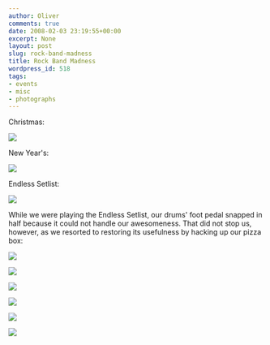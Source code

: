 ```yaml
---
author: Oliver
comments: true
date: 2008-02-03 23:19:55+00:00
excerpt: None
layout: post
slug: rock-band-madness
title: Rock Band Madness
wordpress_id: 518
tags:
- events
- misc
- photographs
---
```


Christmas:

<a title="PostChristmas-009" href="http://flickr.com/photos/owiber/2237981155/"><img src="https://farm3.static.flickr.com/2093/2237981155_bd09a5f699.jpg" /></a>

New Year's:

<a title="NewYears08-008" href="http://flickr.com/photos/owiber/2239174024/"><img src="https://farm3.static.flickr.com/2280/2239174024_b6e7a48646.jpg" /></a>

Endless Setlist:

<a title="VirajPartyRockBand-004" href="http://flickr.com/photos/owiber/2238025071/"><img src="https://farm3.static.flickr.com/2137/2238025071_278faeef6b.jpg" /></a>

While we were playing the Endless Setlist, our drums' foot pedal snapped in half because it could not handle our awesomeness.  That did not stop us, however, as we resorted to restoring its usefulness by hacking up our pizza box:

<a title="VirajPartyRockBand-015" href="http://flickr.com/photos/owiber/2238042807/"><img src="https://farm3.static.flickr.com/2006/2238042807_92cf4141b6.jpg" /></a>

<a title="VirajPartyRockBand-012" href="http://flickr.com/photos/owiber/2238829754/"><img src="https://farm3.static.flickr.com/2409/2238829754_271bc3de74.jpg" /></a>

<a title="VirajPartyRockBand-020" href="http://flickr.com/photos/owiber/2238050145/"><img src="https://farm3.static.flickr.com/2047/2238050145_7c9a027848.jpg" /></a>

<a title="VirajPartyRockBand-019" href="http://flickr.com/photos/owiber/2238839620/"><img src="https://farm3.static.flickr.com/2088/2238839620_5d4eea5720.jpg" /></a>

<a title="VirajPartyRockBand-014" href="http://flickr.com/photos/owiber/2238041093/"><img src="https://farm3.static.flickr.com/2386/2238041093_fe58375bb9.jpg" /></a>

<a title="VirajPartyRockBand-008" href="http://flickr.com/photos/owiber/2238824470/"><img src="https://farm3.static.flickr.com/2316/2238824470_eb82e277c4.jpg" /></a>